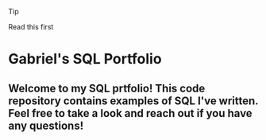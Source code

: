 >[!TIP]
>Read this first


# Gabriel's SQL Portfolio
## Welcome to my SQL prtfolio! This code repository contains examples of SQL I've written. Feel free to take a look and reach out if you have any questions!
